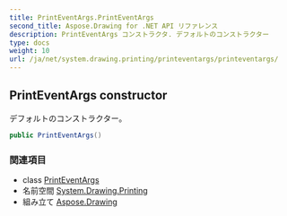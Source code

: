 ```yaml
---
title: PrintEventArgs.PrintEventArgs
second_title: Aspose.Drawing for .NET API リファレンス
description: PrintEventArgs コンストラクタ. デフォルトのコンストラクター
type: docs
weight: 10
url: /ja/net/system.drawing.printing/printeventargs/printeventargs/
---
```

## PrintEventArgs constructor

デフォルトのコンストラクター。

```csharp
public PrintEventArgs()
```

### 関連項目

* class [PrintEventArgs](../)
* 名前空間 [System.Drawing.Printing](../../printeventargs/)
* 組み立て [Aspose.Drawing](../../../)


